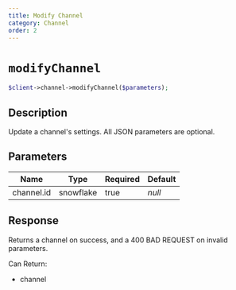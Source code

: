 ```yaml
---
title: Modify Channel
category: Channel
order: 2
---
```


# `modifyChannel`

```php
$client->channel->modifyChannel($parameters);
```

## Description

Update a channel&#039;s settings.  All JSON parameters are optional.

## Parameters


Name | Type | Required | Default
--- | --- | --- | ---
channel.id | snowflake | true | *null*

## Response

Returns a channel on success, and a 400 BAD REQUEST on invalid parameters.

Can Return:

* channel
